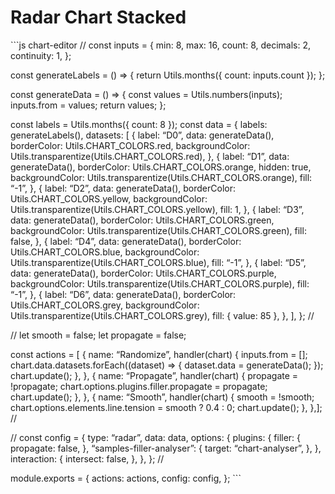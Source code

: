 Radar Chart Stacked
===================

\`\`\`js chart-editor // const inputs = { min: 8, max: 16, count: 8, decimals: 2, continuity: 1, };

const generateLabels = () =&gt; { return Utils.months({ count: inputs.count }); };

const generateData = () =&gt; { const values = Utils.numbers(inputs); inputs.from = values; return values; };

const labels = Utils.months({ count: 8 }); const data = { labels: generateLabels(), datasets: \[ { label: “D0”, data: generateData(), borderColor: Utils.CHART\_COLORS.red, backgroundColor: Utils.transparentize(Utils.CHART\_COLORS.red), }, { label: “D1”, data: generateData(), borderColor: Utils.CHART\_COLORS.orange, hidden: true, backgroundColor: Utils.transparentize(Utils.CHART\_COLORS.orange), fill: “-1”, }, { label: “D2”, data: generateData(), borderColor: Utils.CHART\_COLORS.yellow, backgroundColor: Utils.transparentize(Utils.CHART\_COLORS.yellow), fill: 1, }, { label: “D3”, data: generateData(), borderColor: Utils.CHART\_COLORS.green, backgroundColor: Utils.transparentize(Utils.CHART\_COLORS.green), fill: false, }, { label: “D4”, data: generateData(), borderColor: Utils.CHART\_COLORS.blue, backgroundColor: Utils.transparentize(Utils.CHART\_COLORS.blue), fill: “-1”, }, { label: “D5”, data: generateData(), borderColor: Utils.CHART\_COLORS.purple, backgroundColor: Utils.transparentize(Utils.CHART\_COLORS.purple), fill: “-1”, }, { label: “D6”, data: generateData(), borderColor: Utils.CHART\_COLORS.grey, backgroundColor: Utils.transparentize(Utils.CHART\_COLORS.grey), fill: { value: 85 }, }, \], }; //

// let smooth = false; let propagate = false;

const actions = \[ { name: “Randomize”, handler(chart) { inputs.from = \[\]; chart.data.datasets.forEach((dataset) =&gt; { dataset.data = generateData(); }); chart.update(); }, }, { name: “Propagate”, handler(chart) { propagate = !propagate; chart.options.plugins.filler.propagate = propagate; chart.update(); }, }, { name: “Smooth”, handler(chart) { smooth = !smooth; chart.options.elements.line.tension = smooth ? 0.4 : 0; chart.update(); }, },\]; //

// const config = { type: “radar”, data: data, options: { plugins: { filler: { propagate: false, }, “samples-filler-analyser”: { target: “chart-analyser”, }, }, interaction: { intersect: false, }, }, }; //

module.exports = { actions: actions, config: config, }; \`\`\`
